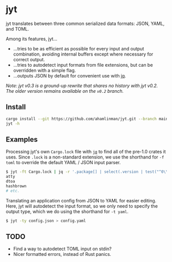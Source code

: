# jyt

jyt translates between three common serialized data formats: JSON, YAML, and
TOML.

Among its features, jyt…

- …tries to be as efficient as possible for every input and output
  combination, avoiding internal buffers except where necessary for correct
  output.
- …tries to autodetect input formats from file extensions, but can be
  overridden with a simple flag.
- …outputs JSON by default for convenient use with [jq][jq].

_Note: jyt v0.3 is a ground-up rewrite that shares no history with jyt v0.2.
The older version remains available on the `v0.2` branch._

## Install

```sh
cargo install --git https://github.com/ahamlinman/jyt.git --branch main
jyt -h
```

## Examples

Processing jyt's own `Cargo.lock` file with [`jq`][jq] to find all of the
pre-1.0 crates it uses. Since `.lock` is a non-standard extension, we use the
shorthand for `-f toml` to override the default YAML / JSON input parser.

```sh
$ jyt -ft Cargo.lock | jq -r '.package[] | select(.version | test("^0\\.")).name'
atty
dtoa
hashbrown
# etc.
```

Translating an application config from JSON to YAML for easier editing. Here,
jyt will autodetect the input format, so we only need to specify the output
type, which we do using the shorthand for `-t yaml`.

```sh
$ jyt -ty config.json > config.yaml
```

[jq]: https://stedolan.github.io/jq/

## TODO

- Find a way to autodetect TOML input on stdin?
- Nicer formatted errors, instead of Rust panics.
